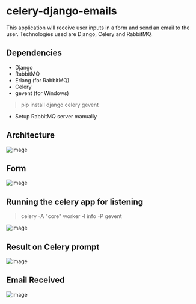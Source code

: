 # celery-django-emails
This application will receive user inputs in a form and send an email to the user. Technologies used are Django, Celery and RabbitMQ.

## Dependencies
- Django
- RabbitMQ
- Erlang (for RabbitMQ)
- Celery
- gevent (for Windows)

> pip install django celery gevent
* Setup RabbitMQ server manually

## Architecture
![image](https://user-images.githubusercontent.com/50711734/175800076-44d9809c-fe45-423d-9b1a-18b6cc34d210.png)

## Form
![image](https://user-images.githubusercontent.com/50711734/175800221-297f9ede-363a-4bba-8d15-1288c9bb9b59.png)

## Running the celery app for listening
> celery -A "core" worker -l info -P gevent

![image](https://user-images.githubusercontent.com/50711734/175800038-cdd0fdb9-2af0-4462-a00f-ff28b5b5ab5d.png)

## Result on Celery prompt
![image](https://user-images.githubusercontent.com/50711734/175800051-6ec8baa8-6cca-430f-9ac6-396dd283a998.png)

## Email Received
![image](https://user-images.githubusercontent.com/50711734/175800167-7bccae1d-1d1b-411e-a790-e0b495dda8d4.png)

